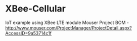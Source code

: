 # XBee-Cellular
IoT example using XBee LTE module
Mouser Project BOM - http://www.mouser.com/ProjectManager/ProjectDetail.aspx?AccessID=9a53714c1f
